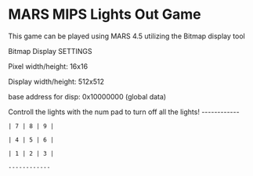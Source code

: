 # MARS MIPS Lights Out Game

This game can be played using MARS 4.5 utilizing the Bitmap display tool

Bitmap Display SETTINGS

Pixel width/height: 16x16

Display width/height: 512x512

base address for disp: 0x10000000 (global data)


Controll the lights with the num pad to turn off all the lights!
 	------------
	
	| 7 | 8 | 9 |
	
  	| 4 | 5 | 6 |
	
 	| 1 | 2 | 3 |
	
 	------------
